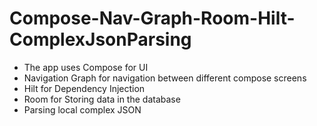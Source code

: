 # Compose-Nav-Graph-Room-Hilt-ComplexJsonParsing

- The app uses Compose for UI
- Navigation Graph for navigation between different compose screens
- Hilt for Dependency Injection
- Room for Storing data in the database
- Parsing local complex JSON
